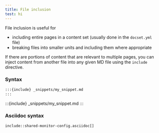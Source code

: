 ```yaml
---
title: File inclusion
test: hi
---
```


File inclusion is useful for
- including entire pages in a content set (usually done in the `docset.yml` file)
- breaking files into smaller units and including them where appropriate

If there are portions of content that are relevant to multiple pages, you can inject content from another file into any given MD file using the `include` directive.

### Syntax

```markdown
:::{include} _snippets/my_snippet.md
:::
```

:::{include} _snippets/my_snippet.md
:::

### Asciidoc syntax

```asciidoc
include::shared-monitor-config.asciidoc[]
```